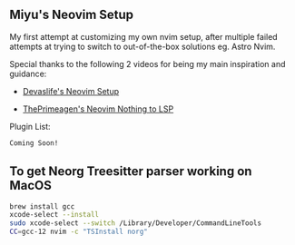 ## Miyu's Neovim Setup

My first attempt at customizing my own nvim setup, after multiple failed attempts at trying to switch to out-of-the-box solutions eg. Astro Nvim.

Special thanks to the following 2 videos for being my main inspiration and guidance:

- [Devaslife's Neovim Setup](https://youtu.be/ajmK0ZNcM4Q)

- [ThePrimeagen's Neovim Nothing to LSP](https://youtu.be/w7i4amO_zaE)

Plugin List:

```bash
Coming Soon!
```

## To get Neorg Treesitter parser working on MacOS

```bash
brew install gcc
xcode-select --install
sudo xcode-select --switch /Library/Developer/CommandLineTools
CC=gcc-12 nvim -c "TSInstall norg"
```
